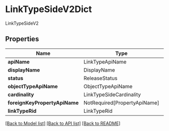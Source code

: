 # LinkTypeSideV2Dict

LinkTypeSideV2

## Properties
| Name | Type | Required | Description |
| ------------ | ------------- | ------------- | ------------- |
**apiName** | LinkTypeApiName | Yes |  |
**displayName** | DisplayName | Yes |  |
**status** | ReleaseStatus | Yes |  |
**objectTypeApiName** | ObjectTypeApiName | Yes |  |
**cardinality** | LinkTypeSideCardinality | Yes |  |
**foreignKeyPropertyApiName** | NotRequired[PropertyApiName] | No |  |
**linkTypeRid** | LinkTypeRid | Yes |  |


[[Back to Model list]](../../README.md#models-v1-link) [[Back to API list]](../../README.md#documentation-for-api-endpoints) [[Back to README]](../../README.md)
